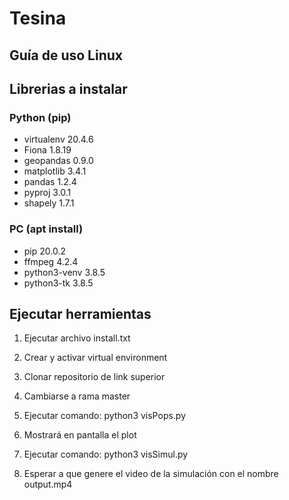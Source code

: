 # Tesina
## Guía de uso Linux


## Librerias a instalar
      
### Python (pip)
* virtualenv           20.4.6           
* Fiona                  1.8.19                       
* geopandas              0.9.0                           
* matplotlib             3.4.1                                             
* pandas                 1.2.4                                             
* pyproj                 3.0.1               
* shapely                1.7.1         

### PC (apt install)
* pip           20.0.2 
* ffmpeg 		 4.2.4 
* python3-venv      3.8.5
* python3-tk           3.8.5

## Ejecutar herramientas

1. Ejecutar archivo install.txt

2. Crear y activar virtual environment

3. Clonar repositorio de link superior

4. Cambiarse a rama master

5. Ejecutar comando: python3 visPops.py
   
6. Mostrará en pantalla el plot

7. Ejecutar comando: python3 visSimul.py

8. Esperar a que genere el video de la simulación con el nombre output.mp4
